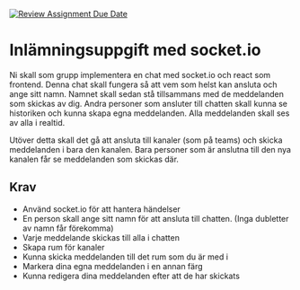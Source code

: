 [![Review Assignment Due Date](https://classroom.github.com/assets/deadline-readme-button-24ddc0f5d75046c5622901739e7c5dd533143b0c8e959d652212380cedb1ea36.svg)](https://classroom.github.com/a/5kffxBaP)

# Inlämningsuppgift med socket.io

Ni skall som grupp implementera en chat med socket.io och react som frontend. Denna chat skall fungera så att vem som helst kan ansluta och ange sitt namn. Namnet skall sedan stå tillsammans med de meddelanden som skickas av dig. Andra personer som ansluter till chatten skall kunna se historiken och kunna skapa egna meddelanden. Alla meddelanden skall ses av alla i realtid.

Utöver detta skall det gå att ansluta till kanaler (som på teams) och skicka meddelanden i bara den kanalen. Bara personer som är anslutna till den nya kanalen får se meddelanden som skickas där.

## Krav

- Använd socket.io för att hantera händelser
- En person skall ange sitt namn för att ansluta till chatten. (Inga dubletter av namn får förekomma)
- Varje meddelande skickas till alla i chatten
- Skapa rum för kanaler
- Kunna skicka meddelanden till det rum som du är med i
- Markera dina egna meddelanden i en annan färg
- Kunna redigera dina meddelanden efter att de har skickats
